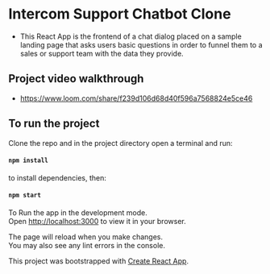 # Intercom Support Chatbot Clone
- This React App is the frontend of a chat dialog placed on a sample landing page that asks users basic questions in order to funnel them to a sales or support team with the data they provide.

## Project video walkthrough
- https://www.loom.com/share/f239d106d68d40f596a7568824e5ce46

## To run the project

Clone the repo and in the project directory open a terminal and run:

#### `npm install` 
to install dependencies, then:
#### `npm start`

To Run the app in the development mode.\
Open [http://localhost:3000](http://localhost:3000) to view it in your browser.

The page will reload when you make changes.\
You may also see any lint errors in the console.

This project was bootstrapped with [Create React App](https://github.com/facebook/create-react-app).
